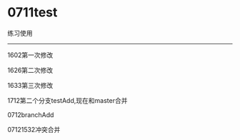 # 0711test
练习使用

---

1602第一次修改

1626第二次修改

1633第三次修改


1712第二个分支testAdd,现在和master合并

0712branchAdd

07121532冲突合并
